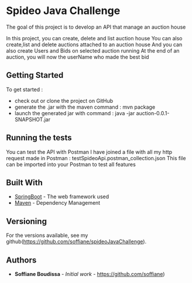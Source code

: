 # Spideo Java Challenge 

The goal of this project is to develop an API that manage an auction house

In this project, you can create, delete and list auction house
You can also create,list and delete auctions attached to an auction house
And you can also create Users and Bids on selected auction running
At the end of an auction, you will now the userName who made the best bid

## Getting Started

To get started :
- check out or clone the project on GitHub
- generate the .jar with the maven command : mvn package
- launch the generated jar with command : java -jar auction-0.0.1-SNAPSHOT.jar

## Running the tests

You can test the API with Postman
I have joined a file with all my http request made in Postman : testSpideoApi.postman_collection.json
This file can be imported into your Postman to test all features

## Built With

* [SpringBoot](https://spring.io/projects/spring-boot) - The web framework used
* [Maven](https://maven.apache.org/) - Dependency Management

## Versioning

For the versions available, see my github(https://github.com/soffiane/spideoJavaChallenge). 

## Authors

* **Soffiane Boudissa** - *Initial work* - https://github.com/soffiane)